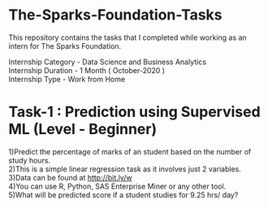 # The-Sparks-Foundation-Tasks
This repository contains the tasks that I completed while working as an intern for The Sparks Foundation.

Internship Category - Data Science and Business Analytics                 
Internship Duration - 1 Month ( October-2020 )                         
Internship Type - Work from Home                                

  


# Task-1 : Prediction using Supervised ML (Level - Beginner)
 
1)Predict the percentage of marks of an student based on the number of study hours.          
2)This is a simple linear regression task as it involves just 2 variables.          
3)Data can be found at http://bit.ly/w            
4)You can use R, Python, SAS Enterprise Miner or any other tool.              
5)What will be predicted score if a student studies for 9.25 hrs/ day?              
